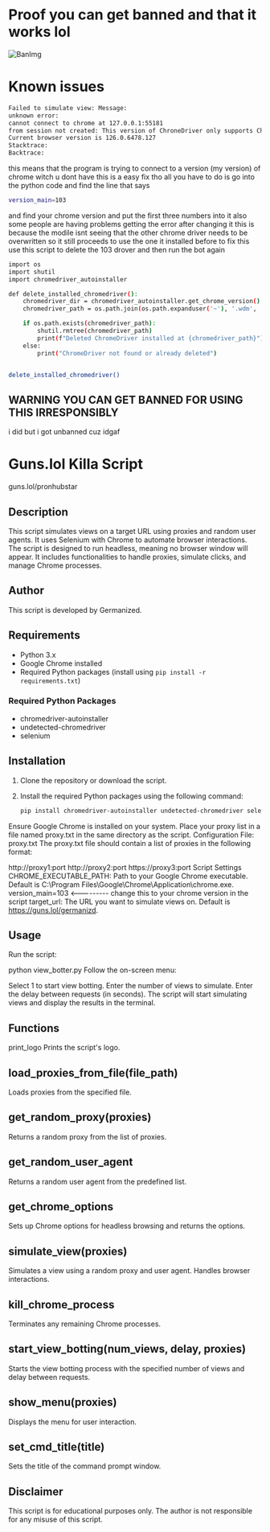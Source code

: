 # Proof you can get banned and that it works lol

![BanImg](https://github.com/Germanized/Guns.lol-viewbotter/blob/main/unnamed%20(3).jpg?raw=true)

# Known issues 
```bash
Failed to simulate view: Message:
unknown error:
cannot connect to chrome at 127.0.0.1:55181
from session not created: This version of ChroneDriver only supports Chrome version 103
Current browser version is 126.0.6478.127
Stacktrace:
Backtrace:
```
this means that the program is trying to connect to a version (my version) of chrome witch u dont have
this is a easy fix tho all you have to do is 
go into the python code and find the line that says
```bash
version_main=103
```
and find your chrome version and put the first three numbers into it
also some people are having problems getting the error after changing it this is because the modile isnt seeing that the other
chrome driver needs to be overwritten so it still proceeds to use the one it installed before to fix this use this script
to delete the 103 drover and then run the bot again
```bash
import os
import shutil
import chromedriver_autoinstaller

def delete_installed_chromedriver():
    chromedriver_dir = chromedriver_autoinstaller.get_chrome_version().replace('.', '_')
    chromedriver_path = os.path.join(os.path.expanduser('~'), '.wdm', 'drivers', 'chromedriver', chromedriver_dir)

    if os.path.exists(chromedriver_path):
        shutil.rmtree(chromedriver_path)
        print(f"Deleted ChromeDriver installed at {chromedriver_path}")
    else:
        print("ChromeDriver not found or already deleted")


delete_installed_chromedriver() 
```

## WARNING YOU CAN GET BANNED FOR USING THIS IRRESPONSIBLY
i did but i got unbanned cuz idgaf

# Guns.lol Killa Script
guns.lol/pronhubstar
## Description

This script simulates views on a target URL using proxies and random user agents. It uses Selenium with Chrome to automate browser interactions. The script is designed to run headless, meaning no browser window will appear. It includes functionalities to handle proxies, simulate clicks, and manage Chrome processes.

## Author

This script is developed by Germanized.

## Requirements

- Python 3.x
- Google Chrome installed
- Required Python packages (install using `pip install -r requirements.txt`)

### Required Python Packages

- chromedriver-autoinstaller
- undetected-chromedriver
- selenium

## Installation

1. Clone the repository or download the script.
2. Install the required Python packages using the following command:

   ```bash
   pip install chromedriver-autoinstaller undetected-chromedriver selenium
Ensure Google Chrome is installed on your system.
Place your proxy list in a file named proxy.txt in the same directory as the script.
Configuration
File: proxy.txt
The proxy.txt file should contain a list of proxies in the following format:


http://proxy1:port
http://proxy2:port
https://proxy3:port
Script Settings
CHROME_EXECUTABLE_PATH: Path to your Google Chrome executable. Default is C:\Program Files\Google\Chrome\Application\chrome.exe.
version_main=103 <--------- change this to your chrome version in the script
target_url: The URL you want to simulate views on. Default is https://guns.lol/germanizd.

## Usage
Run the script:


python view_botter.py
Follow the on-screen menu:

Select 1 to start view botting.
Enter the number of views to simulate.
Enter the delay between requests (in seconds).
The script will start simulating views and display the results in the terminal.

## Functions
print_logo
Prints the script's logo.

## load_proxies_from_file(file_path)
Loads proxies from the specified file.

## get_random_proxy(proxies)
Returns a random proxy from the list of proxies.

## get_random_user_agent
Returns a random user agent from the predefined list.

## get_chrome_options
Sets up Chrome options for headless browsing and returns the options.

## simulate_view(proxies)
Simulates a view using a random proxy and user agent. Handles browser interactions.

## kill_chrome_process
Terminates any remaining Chrome processes.

## start_view_botting(num_views, delay, proxies)
Starts the view botting process with the specified number of views and delay between requests.

## show_menu(proxies)
Displays the menu for user interaction.

## set_cmd_title(title)
Sets the title of the command prompt window.

## Disclaimer
This script is for educational purposes only. The author is not responsible for any misuse of this script.
